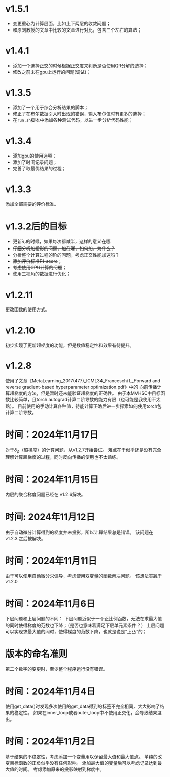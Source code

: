 # v1.5.1
- 变更重心为计算层面，比如上下两层的收敛问题；
- 和原刘教授的文章中比较的文章进行对比，包含三个左右的算法；

# v1.4.1
- 添加一个选择正交的时候根据正交度来判断是否使用QR分解的选择；
- 修改之前未在gpu上运行的问题(调试)；

# v1.3.5
- 添加了一个用于综合分析结果的脚本；
- 修正了在布尔数据引入时出现的错误，输入布尔值时有更多的选择；
- 在`run.sh`脚本中添加各种测试代码，以进一步分析代码性能；

# v1.3.4
- 添加gpu的使用选项；
- 添加了时间记录问题；
- 完善了取最优结果的过程；

# v1.3.3
添加全部需要的评价标准。

# v1.3.2后的目标
- 更新$\lambda_r$的时候，如果每次都减半，这样的意义在哪
- ~~仔细分析加投影的问题，加在哪，如何加，为什么？~~
- 分析整个计算过程的阶的问题，考虑正交性能加速吗？
- ~~添加评价标准F1-score~~；
- ~~考虑使用GPU计算的问题~~；
- 使用三视角的数据进行优化；

# v1.2.11
更改函数的使用方式。

# v1.2.10
初步实现了更新超梯度的功能，但是数值稳定性和效果有待提升。

# v1.2.8
使用了文章《MetaLearning_2017(477)_ICML34_Franceschi L_Forward and reverse gradient-based hyperparameter optimization.pdf》中的
向前传播计算超梯度的方法，但是暂时还未能验证超梯度的正确性。
由于本MVHSC中目标函数比较简单，且torch.autograd计算二阶导数的能力有限（也可能是我使用不太熟）。
目前使用的手动计算各种值，待能计算正确后进一步探索如何使用torch包计算二阶导数。

# 时间：2024年11月17日
对于$\delta_\phi$（超梯度）的计算问题，从v1.2.7开始尝试。
难点在于似乎还是没有完全理解计算超梯度的过程，同时反向传播的使用也不太熟练。

# 时间：2024年11月15日
内层的聚合梯度问题已经在 v1.2.6解决。

# 时间: 2024年11月12日
由于自动微分计算得到的梯度并未投影，所以计算结果总是错误。
该问题在 v1.2.3 之后被解决。

# 时间：2024年11月11日
由于可以使用自动微分求偏导，考虑使用双变量的函数解决问题。
该想法实践于 v1.2.0

# 时间：2024年11月6日
下层问题和上层问题的不同：
下层问题近似于一个正比例函数，无法在求最大值的同时使得梯度的范数也下降；（是否也意味着满足下层单元素条件？）
上层问题可以实现求最大值的同时，使得梯度的范数下降，也就是说是“上凸”的；

# 版本的命名准则
第二个数字的变更时，至少整个程序运行没有错误。

# 时间：2024年11月4日
使用get_data()时发现多次使用的get_data得到的标签不完全相同，大大影响了结果的稳定性。
如果在inner_loop或者outer_loop中不使用正交化，会导致结果溢出。

# 时间：2024年11月2日
基于结果的不稳定性，考虑添加一个变量用以保留最大值和最大值点。
单纯的改变目标函数的正负似乎没有任何影响。
添加最大值的变量后可以考虑记录达到最大值的时间。
考虑添加原来的投影映射到梯度中。








